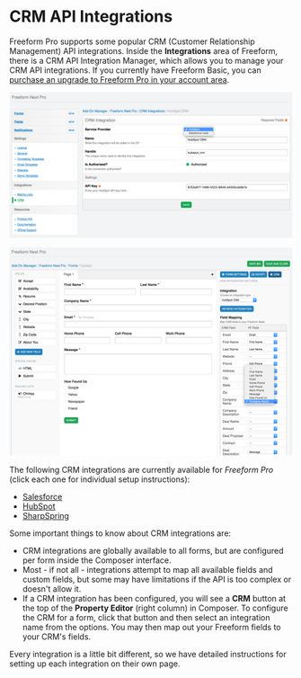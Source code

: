 # CRM API Integrations

Freeform Pro supports some popular CRM (Customer Relationship Management) API integrations. Inside the **Integrations** area of Freeform, there is a CRM API Integration Manager, which allows you to manage your CRM API integrations. If you currently have Freeform Basic, you can [purchase an upgrade to Freeform Pro in your account area](https://solspace.com/account/software).

[![Connect CRM](images/cp_api-crm-create.png)](images/cp_api-crm-create.png)

[![CRM API Integration Field Mapping in Composer](images/cp_api-crm-composer-field-mapping.png)](images/cp_api-crm-composer-field-mapping.png)

The following CRM integrations are currently available for *Freeform Pro* (click each one for individual setup instructions):

* [Salesforce](crm-api-salesforce.md)
* [HubSpot](crm-api-hubspot.md)
* [SharpSpring](crm-api-sharpspring.md)

Some important things to know about CRM integrations are:

* CRM integrations are globally available to all forms, but are configured per form inside the Composer interface.
* Most - if not all - integrations attempt to map all available fields and custom fields, but some may have limitations if the API is too complex or doesn't allow it.
* If a CRM integration has been configured, you will see a **CRM** button at the top of the **Property Editor** (right column) in Composer. To configure the CRM for a form, click that button and then select an integration name from the options. You may then map out your Freeform fields to your CRM's fields.

Every integration is a little bit different, so we have detailed instructions for setting up each integration on their own page.
